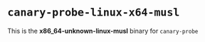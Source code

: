 # `canary-probe-linux-x64-musl`

This is the **x86_64-unknown-linux-musl** binary for `canary-probe`
